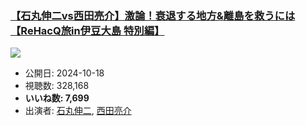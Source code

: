### [【石丸伸二vs西田亮介】激論！衰退する地方&離島を救うには【ReHacQ旅in伊豆大島 特別編】](https://www.youtube.com/watch?v=4AiBsr89Kkc)
[![](https://img.youtube.com/vi/4AiBsr89Kkc/sddefault.jpg)](https://www.youtube.com/watch?v=4AiBsr89Kkc)
-   公開日: 2024-10-18
-   視聴数: 328,168
-   **いいね数: 7,699**
-   出演者: [石丸伸二](/rehacq_fan/people/石丸伸二 "wikilink"), [西田亮介](/rehacq_fan/people/西田亮介 "wikilink")
